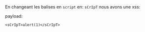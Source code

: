 En changeant les balises en `script` en: `sCrIpT` nous avons une xss:

payload:
```
<sCrIpT>alert(1)</sCrIpT>
```